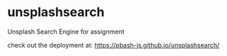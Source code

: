 # unsplashsearch
Unsplash Search Engine for assignment

check out the deployment at: https://pbash-js.github.io/unsplashsearch/
